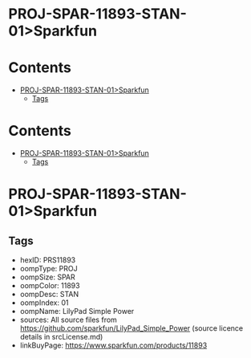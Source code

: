 
PROJ-SPAR-11893-STAN-01>Sparkfun
================================

Contents
========

* [PROJ-SPAR-11893-STAN-01>Sparkfun](#proj-spar-11893-stan-01sparkfun)
	* [Tags](#tags)

Contents
========

* [PROJ-SPAR-11893-STAN-01>Sparkfun](#proj-spar-11893-stan-01sparkfun)
	* [Tags](#tags)

# PROJ-SPAR-11893-STAN-01>Sparkfun

## Tags

- hexID: PRS11893
- oompType: PROJ
- oompSize: SPAR
- oompColor: 11893
- oompDesc: STAN
- oompIndex: 01
- oompName: LilyPad Simple Power
- sources: All source files from https://github.com/sparkfun/LilyPad_Simple_Power (source licence details in srcLicense.md)
- linkBuyPage: https://www.sparkfun.com/products/11893
